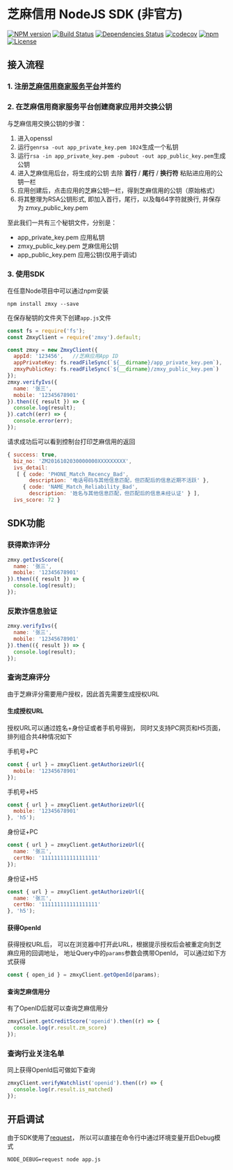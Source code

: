 # 芝麻信用 NodeJS SDK (非官方)

[![NPM version](https://img.shields.io/npm/v/zmxy.svg?style=flat-square)](http://badge.fury.io/js/zmxy)
[![Build Status](https://travis-ci.org/bmqb/zmxy.svg?branch=master)](https://travis-ci.org/bmqb/zmxy)
[![Dependencies Status](https://david-dm.org/bmqb/zmxy.svg)](https://david-dm.org/bmqb/zmxy)
[![codecov](https://codecov.io/gh/bmqb/zmxy/branch/master/graph/badge.svg)](https://codecov.io/gh/bmqb/zmxy)
[![npm](https://img.shields.io/npm/dm/bmqb.svg?maxAge=2592000)](https://www.npmjs.com/package/zmxy)
[![License](https://img.shields.io/npm/l/zmxy.svg?maxAge=2592000?style=plastic)](https://github.com/bmqb/zmxy/blob/master/LICENSE)

## 接入流程

### 1. 注册[芝麻信用商家服务平台](https://b.zmxy.com.cn/index.htm)并签约

### 2. 在芝麻信用商家服务平台创建商家应用并交换公钥

与芝麻信用交换公钥的步骤：

1. 进入openssl
2. 运行`genrsa -out app_private_key.pem 1024`生成一个私钥
3. 运行`rsa -in app_private_key.pem -pubout -out app_public_key.pem`生成公钥
4. 进入芝麻信用后台，将生成的公钥 去除 **首行** / **尾行** / **换行符** 粘贴进应用的公钥一栏
5. 应用创建后，点击应用的芝麻公钥一栏，得到芝麻信用的公钥（原始格式）
6. 将其整理为RSA公钥形式, 即加入首行，尾行，以及每64字符就换行, 并保存为 zmxy_public_key.pem 

至此我们一共有三个秘钥文件，分别是：

- app_private_key.pem 应用私钥
- zmxy_public_key.pem 芝麻信用公钥
- app_public_key.pem 应用公钥(仅用于调试)

### 3. 使用SDK

在任意Node项目中可以通过npm安装

```
npm install zmxy --save
```

在保存秘钥的文件夹下创建`app.js`文件

``` js
const fs = require('fs');
const ZmxyClient = require('zmxy').default;

const zmxy = new ZmxyClient({
  appId: '123456',   //芝麻应用App ID
  appPrivateKey: fs.readFileSync(`${__dirname}/app_private_key.pem`),  //App私钥
  zmxyPublicKey: fs.readFileSync(`${__dirname}/zmxy_public_key.pem`)   //芝麻公钥
});
zmxy.verifyIvs({
  name: '张三',
  mobile: '12345678901'
}).then(({ result }) => {
  console.log(result);
}).catch((err) => {
  console.error(err);
});
```

请求成功后可以看到控制台打印芝麻信用的返回

``` js
{ success: true,
  biz_no: 'ZM2016102030000000XXXXXXXXX',
  ivs_detail:
   [ { code: 'PHONE_Match_Recency_Bad',
       description: '电话号码与其他信息匹配，但匹配后的信息近期不活跃' },
     { code: 'NAME_Match_Reliability_Bad',
       description: '姓名与其他信息匹配，但匹配后的信息未经认证' } ],
  ivs_score: 72 }
```

## SDK功能

### 获得欺诈评分

``` js
zmxy.getIvsScore({
  name: '张三',
  mobile: '12345678901'
}).then(({ result }) => {
  console.log(result);
});
```


### 反欺诈信息验证

``` js
zmxy.verifyIvs({
  name: '张三',
  mobile: '12345678901'
}).then(({ result }) => {
  console.log(result);
});
```

### 查询芝麻评分

由于芝麻评分需要用户授权，因此首先需要生成授权URL

#### 生成授权URL

授权URL可以通过姓名+身份证或者手机号得到， 同时又支持PC网页和H5页面，排列组合共4种情况如下

手机号+PC

``` js
const { url } = zmxyClient.getAuthorizeUrl({
  mobile: '12345678901'
});
```

手机号+H5

``` js
const { url } = zmxyClient.getAuthorizeUrl({
  mobile: '12345678901'
}, 'h5');
```

身份证+PC

``` js
const { url } = zmxyClient.getAuthorizeUrl({
  name: '张三',
  certNo: '111111111111111111'
});
```

身份证+H5

``` js
const { url } = zmxyClient.getAuthorizeUrl({
  name: '张三',
  certNo: '111111111111111111'
}, 'h5');
```

#### 获得OpenId

获得授权URL后， 可以在浏览器中打开此URL，根据提示授权后会被重定向到芝麻应用的回调地址， 地址Query中的`params`参数会携带OpenId， 可以通过如下方式获得

``` js
const { open_id } = zmxyClient.getOpenId(params);
```

#### 查询芝麻信用分
 
有了OpenID后就可以查询芝麻信用分

``` js
zmxyClient.getCreditScore('openid').then((r) => {
  console.log(r.result.zm_score)
});
```

### 查询行业关注名单

同上获得OpenId后可做如下查询

``` js
zmxyClient.verifyWatchlist('openid').then((r) => {
  console.log(r.result.is_matched)
});
```

## 开启调试


由于SDK使用了[request](https://github.com/request/request)， 所以可以直接在命令行中通过环境变量开启Debug模式

```
NODE_DEBUG=request node app.js
```
